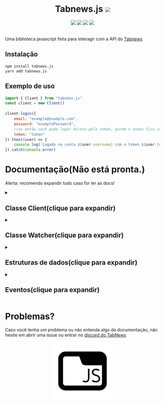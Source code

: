<div align="center">
    <h1>Tabnews.js  <img src="https://visitor-badge.glitch.me/badge?page_id=tabnews.jsbega" /></h1>
    <img src="https://img.shields.io/badge/version-v1.1.0-blue?style=for-the-badge" />
    <img src="https://img.shields.io/github/license/33gustavo33/tabnews.js?style=for-the-badge" />
    <img src="http://img.shields.io/static/v1?label=STATUS&message=DESENVOLVIMENTO&color=GREEN&style=for-the-badge" />
    <img src="https://img.shields.io/badge/PRs-welcome-brightgreen.svg?style=for-the-badge" />
</div><br><br
              
Uma biblioteca javascript feita para interagir com a API do [Tabnews](https://tabnews.com.br) 

## Instalação
```sh-session
npm install tabnews.js
yarn add tabnews.js
```
## Exemplo de uso
```js
import { Client } from "tabnews.js"
const client = new Client()

client.login({
    email: "example@example.com",
    password: "examplePassword",
    //ou então você pode logar direto pelo token, porém o token fica inválido depois de algum tempo.
    token: "token"
}).then((user) => {
    console.log(`Logado na conta ${user.username} com o token ${user.token}`)
}).catch(console.error)
```
# Documentação(Não está pronta.)
Alerta: recomendo expandir tudo caso for ler as docs!
<details><summary><h2>Classe Client(clique para expandir)</h2></summary>

## Eventos: [ready](#ready), [destroyed](#destroyed)
## Construtor
O constructor da classe Client aceita 1 parâmetro opcional, que é um objeto de configuração
O objeto de configuração se parece com isso:
|Nome|Descrição|tipo
|--|--|--|
|**tabnewsUrl**|uma url customizada do tabnews.|string, opcional
|**log**|se o client deve usar o logger ou não|boolean, opcional
|**customAgentUser**|um agent user customizado pro client, use o nome do seu projeto aqui!|string, opcional
|**debug**|se o client deve usar o modo debug ou não(não é recomendado usar)|boolean, opcional

---
## Métodos do client
### Método login
O metódo login aceita 1 parâmetro obrigatório, que é um objeto de login.
O objeto de login se parece com isso:
|Nome|Descrição|tipo
|--|--|--|
|**email**|o email da conta|string, opcional
|**password**|a senha da conta|string, opcional
|**token**|o token da conta|string, opcional

> **Caso você use um token, você não precisa usar um email e password,
> caso você não use um token, você precisa usar o email e o password**

esse método retorna uma [Promise](https://developer.mozilla.org/pt-BR/docs/Web/JavaScript/Reference/Global_Objects/Promise) contendo um [ClientUserData](#clientuserdata), ele também emite o evento [ready](#ready)

### Método destroy
Este método destroi a conexão do client com a api.
Para você se conectar novamente você tera que usar o método [login](#método-login)
ele também emite o evento [destroyed](#destroyed)

---
## Propriedades do client
Nome|Descrição|tipo
|--|--|--|
|**connected**|se o client está conectado|boolean
|**token**|o token do client|string
|**contents**|um gerenciador de contéudos|[ContentManager](#contentmanager)
|**status**|um gerenciador do status do tabnews|[StatusManager](#statusmanager)
|**users**|um gerenciador de usuários|[UsersManager](#usersmanager)
|**user**|um gerenciador do usuário do client|[UserManager](#usermanager)

Vale lembrar que as propriedades `contents`, `status`, `users`, `user` só estão disponiveis após o login do bot!

---

## ContentManager
Um content manager, como o nome já diz é responsavel por gerenciar os conteudos.
Através dele você vai consegur publicar, deletar, editar, dar upvote/downvote em conteúdos, obter os conteúdos relevantes, etc... <br>
A seguir estão os metodos de um ContentManager
### Método get
O método get obtém um conteudo com base em 2 parâmetros obrigatórios, sendo eles `author` e `slug`. <br>
Exemplo: se o author for igual a `Gustavo33` e o slug for `tabnews-js-uma-biblioteca-javascript-para-interagir-com-a-api-do-tabnews` o contéudo que ele vai obter vai ser: 
`https://www.tabnews.com.br/Gustavo33/tabnews-js-uma-biblioteca-javascript-para-interagir-com-a-api-do-tabnews`
Esse método retorna uma [Promise](https://developer.mozilla.org/pt-BR/docs/Web/JavaScript/Reference/Global_Objects/Promise) contendo um [Content](#content)
### Método getContents
Este método obtém os contéudos mais novos, mais antigos, e mais relevantes com base no primeiro parâmetro. o segundo parâmetro é a página que ele vai obter os conteúdos(Cada página tem 30 conteúdos)
Pârametros:
|Nome|Valores|obrigatório|
|--|--|--|
|strategy|`"new"` - `"old"` - `"relevant"`|Não, o default é `"new"`.
|page|Qualquer número|Não, o default é `1`.

Esse método retorna uma [Promise](https://developer.mozilla.org/pt-BR/docs/Web/JavaScript/Reference/Global_Objects/Promise) contendo um Array de [Contents](#content).
### Método post
Este método posta um contéudo, ele aceita 1 pârametro obrigatório, que o objeto listado abaixo:
|Nome|Descrição|obrigatório|Efeito
|--|--|--|--|
|parentId|o id de um conteúdo|não obrigatório|faz o conteúdo ser uma resposta ao conteúdo com id igual ao parentId|
|customSlug|um slug customizado|não obrigatório|adiciona um slug customizado|
|title|o título do conteúdo|não obrigatório **caso seja uma resposta**|adiciona um título ao conteúdo|
|body|o corpo do conteúdo, você pode usar markdown aqui nesse campo|obrigatório|adiciona texto ao conteúdo|
|sourceUrl|a url da fonte|não obrigatório|adiciona uma fonte ao conteúdo|

Esse método retorna uma [Promise](https://developer.mozilla.org/pt-BR/docs/Web/JavaScript/Reference/Global_Objects/Promise) contendo um [Content](#content)
### Método edit
Este método edita um conteúdo, ele aceita 3 pârametros obrigatórios, sendo eles:
|Nome|Descrição|
|--|--|
|author|o autor do conteúdo|
|slug|o slug do conteúdo|
|content|o que vai ser alterado|

o pârametro content é um objeto, as propriedades desse objeto estão listadas abaixo:
|Nome|Descrição|obrigatório|Efeito
|--|--|--|--|
|title|o título do conteúdo|não obrigatório|adiciona um título ao conteúdo|
|body|o corpo do conteúdo, você pode usar markdown aqui nesse campo|não obrigatório|adiciona texto ao conteúdo|
|sourceUrl|a url da fonte|não obrigatório|adiciona uma fonte ao conteúdo|

Esse método retorna uma [Promise](https://developer.mozilla.org/pt-BR/docs/Web/JavaScript/Reference/Global_Objects/Promise) contendo um [Content](#content)
### Método delete
O método delete deleta um conteudo com base em 2 parâmetros obrigatórios, sendo eles `author` e `slug`. <br>
Exemplo: se o author for igual a `Gustavo33` e o slug for `tabnews-js-uma-biblioteca-javascript-para-interagir-com-a-api-do-tabnews` o contéudo que ele vai deletar vai ser: 
`https://www.tabnews.com.br/Gustavo33/tabnews-js-uma-biblioteca-javascript-para-interagir-com-a-api-do-tabnews`
Esse método retorna uma [Promise](https://developer.mozilla.org/pt-BR/docs/Web/JavaScript/Reference/Global_Objects/Promise) contendo um [Content](#content)
### Método upvote e downvote
os Métodos upvote e downvote funcionam com base em 2 parâmetros obrigatórios, sendo eles `author` e `slug`. <br>
E com base nesses pârametros ele da um upvote/downvote
Esse método retorna uma [Promise](https://developer.mozilla.org/pt-BR/docs/Web/JavaScript/Reference/Global_Objects/Promise) contendo um objeto parecido com isso:
|Nome|Descrição|
|--|--|
|tabcoins|O numero de tabcoins que o contéudo ficou depois do upvote/downvote|

### Método watch
o método watch começa a assistir um contéudo, retornando um [Watcher](#classe-watcherclique-para-expandir).
Pârametros:
|Nome|Descrição|obrigatório
|--|--|--|
|author|o autor do conteúdo que ele vai assistir.|sim
|slug|o slug do conteúdo que ele vai assistir.|sim
|observeWhat|em que o watcher deve assistir por mudanças|não, o padrão é ele assistir por todos.
|ms|o tempo que o watcher vai procurar por mudanças(em milisegundos)|não, o padrão é 2 minutos e 5 segundos

---
## UsersManager
Um UsersManager, como o nome já diz é responsavel por gerenciar os usuários.
Através dele você vai consegur obter um usuário, obter os conteúdos relevantes de um usuário, etc... <br>
A seguir estão os metodos de um UsersManager
### Método get
O método get obtém um usuário com base em 1 parâmetro obrigatório, sendo ele `username`. <br>
Exemplo: se o username for `Gustavo33`, o usuário que ele vai obter vai ser: 
`https://www.tabnews.com.br/Gustavo33`
Esse método retorna uma [Promise](https://developer.mozilla.org/pt-BR/docs/Web/JavaScript/Reference/Global_Objects/Promise) contendo um [UserData](#userdata)
### Método getContentsOfUser
Este método obtém os contéudos mais novos, mais antigos, e mais relevantes de um usuário com base no primeiro e segundo parâmetro. o terceiro parâmetro é a página que ele vai obter os conteúdos(Cada página tem 30 conteúdos)
Pârametros:
|Nome|Valores|obrigatório|
|--|--|--|
|username|Nome do usuário que você quer obter|Sim
|strategy|`"new"` - `"old"` - `"relevant"`|Não, o default é `"new"`.
|page|Qualquer número|Não, o default é `1`.

Esse método retorna uma [Promise](https://developer.mozilla.org/pt-BR/docs/Web/JavaScript/Reference/Global_Objects/Promise) contendo um Array de [Contents](#content).

### Método watch
o método watch começa a assistir um usuário, retornando um [Watcher](#classe-watcherclique-para-expandir).
Pârametros:
|Nome|Descrição|obrigatório
|--|--|--|
|username|o username do usuário que ele vai assistir.|sim
|observeWhat|em que o watcher deve assistir por mudanças|não, o padrão é ele assistir por todos.
|ms|o tempo que o watcher vai procurar por mudanças(em milisegundos)|não, o padrão é 2 minutos e 5 segundos
---
## UserManager
Um UserManager, é responsavel por gerenciar o usuário do client.
Através dele você vai consegur obter o usuário do client, editar o usuário do client, etc... <br>
A seguir estão os metodos e propriedades de um UserManager
### Método get
O método get atualiza o usuário do Client.
Esse método retorna uma [Promise](https://developer.mozilla.org/pt-BR/docs/Web/JavaScript/Reference/Global_Objects/Promise) contendo um [ClientUserData](#clientuserdata)
### Método edit
Este método edita o usuário do client, ele aceita 1 pârametro que é um objeto, o objeto se parece com isso:
|Nome|Descrição|
|--|--|
|username|o username do usuário|

Esse método retorna uma [Promise](https://developer.mozilla.org/pt-BR/docs/Web/JavaScript/Reference/Global_Objects/Promise) contendo um [ClientUserData](#clientuserdata)

### Método watch
o método watch começa a assistir o usuário do client, retornando um [Watcher](#classe-watcherclique-para-expandir).
Pârametros:
|Nome|Descrição|obrigatório
|--|--|--|
|observeWhat|em que o watcher deve assistir por mudanças|não, o padrão é ele assistir por todos.
|ms|o tempo que o watcher vai procurar por mudanças(em milisegundos)|não, o padrão é 2 minutos e 5 segundos

### Propriedades de um UserManager
|Nome|Descrição|tipo
|--|--|--|
|**email**|o email do client|string
|**token**|o token do client|string
|**id**|o id do client|string
|**username**|o username do client|string
|**features**|as features do client|array
|**tabcoins**|a quantidade de tabcoins do client|number
|**tabcash**|a quantidade de tabcash do client|number
|**created_at**|quando que o client foi criado|Date
|**updated_at**|ultima vez que o client foi modificado|Date

---
## StatusManager
Um StatusManager, é responsavel por gerenciar o status do tabnews
Através dele você vai obter o status do tabnews. <br>
### Método get
o método get obtém o [status do tabnews](https://www.tabnews.com.br/status).
Esse método retorna uma [Promise](https://developer.mozilla.org/pt-BR/docs/Web/JavaScript/Reference/Global_Objects/Promise) contendo um [Status]()
### Método watch
o método watch começa a assistir o status, retornando um [Watcher](#classe-watcherclique-para-expandir).
Pârametros:
|Nome|Descrição|obrigatório
|--|--|--|
|ms|o tempo que o watcher vai procurar por mudanças(em milisegundos)|não, o padrão é 2 minutos e 5 segundos
</details>
<details><summary><h2>Classe Watcher(clique para expandir)</h2></summary>

Um Watcher, é uma classe que assiste por mudanças um Conteúdo/Usuário/Status.<br>
Todos os Watchers são iguais, a única coisa que muda é o que ele assiste. <br>
Eventos do watcher: [watcherUpdate](#watcherupdate)
## Métodos de um watcher
### Método start
o método start inicia o watcher, e faz ele começar a assistir o Conteúdo/usuário/status.
### Método destroy
o método destroy destrói o Watcher, ou seja, para de assistir ao Conteúdo/usuário/status.
Você pode iniciar novamente o watcher pelo método start.
</details>
<details><summary><h2>Estruturas de dados(clique para expandir)</h2></summary>

# Tipos de informação
## UserData
### Propriedades
|Nome|Descrição|tipo
|--|--|--|
|**id**|o id de um usuário|string
|**username**|o username de um usuário|string
|**features**|as features de um usuário|array
|**tabcoins**|a quantidade de tabcoins de um usuário|number
|**tabcash**|a quantidade de tabcash de um usuário|number
|**created_at**|quando que o usuário foi criado|Date
|**updated_at**|ultima vez que o usuário foi modificado|Date
## ClientUserData
### Propriedades
|Nome|Descrição|tipo
|--|--|--|
|**email**|o email do client|string
|**token**|o token do client|string
|**id**|o id do client|string
|**username**|o username do client|string
|**features**|as features do client|array
|**tabcoins**|a quantidade de tabcoins do client|number
|**tabcash**|a quantidade de tabcash do client|number
|**created_at**|quando que o client foi criado|Date
|**updated_at**|ultima vez que o client foi modificado|Date
## Content
### Propriedades
|Nome|Descrição|tipo
|--|--|--|
|**id**|o id do conteúdo|string|
|**parent_id**|o id do conteúdo root|string|
|**slug**|o slug do conteúdo|string
|**title**|o título do conteúdo|string
|**body**|o texto do conteúdo|string
|**status**|o status do conteúdo|string
|**source_url**|a fonte do conteúdo|string
|**thumbnail**|a thumbnail do conteúdo|string
|**tabcoins**|o número de tabcoins do conteúdo|number
|**created_at**|data da criação do conteúdo|Date
|**published_at**|data da postagem do conteúdo|Date
|**updated_at**|data de quando o conteúdo foi editado|Date
|**deleted_at**|data de quando o conteúdo foi deletado|Date
|**is_children**|se o conteúdo é uma resposta|boolean
|**is_root**|se o conteúdo é root|boolean
|**has_children**|se o conteúdo tem respostas|boolean
|**owner**|o criador do contéudo|<table>  <thead>  <tr>  <th>Nome</th>  <th>Descrição</th>  <th>Tipo</th>  </tr>  </thead>  <tbody>  <tr>  <td><strong>id</strong></td>  <td>O id do criador</td>  <td>string</td></tr>  </thead>  <tbody>  <tr>  <td><strong>username</strong></td>  <td>O username do criador</td>  <td>string</td>   </tbody>  </table>

### Métodos
#### Método fetchOwner
O método fetchOwner obtém o usuário criador do conteúdo.
Retorna uma [Promise](https://developer.mozilla.org/pt-BR/docs/Web/JavaScript/Reference/Global_Objects/Promise) contendo um [UserData](#userdata)
#### Método fetchParent
O método fetchParent obtém o conteúdo root do conteúdo atual.
Retorna uma [Promise](https://developer.mozilla.org/pt-BR/docs/Web/JavaScript/Reference/Global_Objects/Promise) contendo um [Content](#content)
#### Método fetchChildren
O método fetchChildren obtém as respostas do conteúdo atual.
Retorna uma [Promise](https://developer.mozilla.org/pt-BR/docs/Web/JavaScript/Reference/Global_Objects/Promise) contendo um Array de [Content](#content)
</details>

<details><summary><h2>Eventos(clique para expandir)</h2></summary>

Aqui estão os eventos do tabnews.js, você pode escutar eles com:
```js
<client ou watcher>.on("Nome do evento", (data) => {})
```
### Ready
O evento ready é disparado quando o [client](#classe-clientclique-para-expandir) faz login no tabnews, ele traz consigo um [ClientUserData](#clientuserdata)
```js
<client>.on("ready", (clientUserData) => { console.log(clientUserData) })
```
### Destroyed
O evento destroyed é disparado quando o [client](#classe-clientclique-para-expandir) é destruído, ele traz consigo um [ClientUserData](#clientuserdata)
```js
<client>.on("destroyed", (clientUserData) => { console.log(clientUserData) })
```
### WatcherUpdate
o evento watcherUpdate é disparado quando um [Watcher](#watcher) faz um update, ele traz consigo uma informação variada dependendo de o que você está assistindo.
```js
<watcher>.on("watcherUpdate", (data) => { console.log(data) })
```
</details>

# Problemas?
Caso você tenha um problema ou não entenda algo da documentação, não hesite em abrir uma issue ou entrar no [discord do TabNews](https://discord.gg/usQY5vwXer)

<p align="center">
 <picture bottom="10px">
   <source media="(prefers-color-scheme: dark)" srcset="https://raw.githubusercontent.com/33gustavo33/33gustavo33/master/tabnews.js-light.png" width="190" height="190">
   <source media="(prefers-color-scheme: light)" srcset="https://raw.githubusercontent.com/33gustavo33/33gustavo33/master/tabnews.js-dark.png" width="190" height="190">
   <img alt="Tabnews.js - Um biblioteca javascript para interagir com o TabNews" src="https://raw.githubusercontent.com/33gustavo33/33gustavo33/master/tabnews.js-dark.png" width="190" height="190">
 </picture>
</p>
